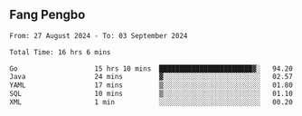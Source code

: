 ## Fang Pengbo

<!--START_SECTION:waka-->

```txt
From: 27 August 2024 - To: 03 September 2024

Total Time: 16 hrs 6 mins

Go                   15 hrs 10 mins  ███████████████████████▓░   94.20 %
Java                 24 mins         ▓░░░░░░░░░░░░░░░░░░░░░░░░   02.57 %
YAML                 17 mins         ▒░░░░░░░░░░░░░░░░░░░░░░░░   01.80 %
SQL                  10 mins         ▒░░░░░░░░░░░░░░░░░░░░░░░░   01.10 %
XML                  1 min           ░░░░░░░░░░░░░░░░░░░░░░░░░   00.20 %
```

<!--END_SECTION:waka-->